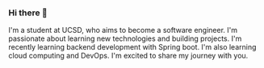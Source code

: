 ### Hi there 👋

I'm a student at UCSD, who aims to become a software engineer. I'm passionate about learning new technologies and building projects. I'm recently learning backend development with Spring boot. I'm also learning cloud computing and DevOps. I'm excited to share my journey with you.

<!-- Check my website to know more about me. https://megurukiss.netlify.app/ -->
<!--
**megurukiss/megurukiss** is a ✨ _special_ ✨ repository because its `README.md` (this file) appears on your GitHub profile.

Here are some ideas to get you started:

- 🔭 I’m currently working on ...
- 🌱 I’m currently learning ...
- 👯 I’m looking to collaborate on ...
- 🤔 I’m looking for help with ...
- 💬 Ask me about ...
- 📫 How to reach me: ...
- 😄 Pronouns: ...
- ⚡ Fun fact: ...
-->
